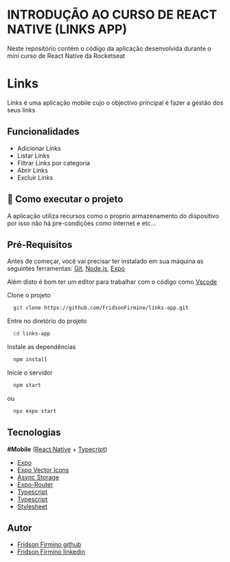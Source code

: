 # INTRODUÇÃO AO CURSO DE REACT NATIVE (LINKS APP)

Neste repositório contém o código da aplicação desenvolvida durante o mini curso de React Native da Rocketseat



# Links

Links é uma aplicação mobile cujo o objectivo principal é fazer a gestão dos seus links


## Funcionalidades

- Adicionar Links
- Listar Links
- Filtrar Links por categoria
- Abrir Links
- Excluir Links

## 🚀 Como executar o projeto
A aplicação utiliza recursos como o proprio armazenamento do dispositivo por isso não há pre-condições como internet e etc...



## Pré-Requisitos

Antes de começar, você vai precisar ter instalado em sua máquina as seguintes ferramentas: 
[Git](https://git-scm.com/doc), [Node.js](https://nodejs.org/en), [Expo](https://docs.expo.dev/)


Além disto é bom ter um editor para trabalhar com o código como [Vscode](https://code.visualstudio.com/)


Clone o projeto

```bash
  git clone https://github.com/FridsonFirmino/links-app.git
```

Entre no diretório do projeto

```bash
  cd links-app
```

Instale as dependências

```bash
  npm install
```

Inicie o servidor

```bash
  npm start
```
ou
```bash
  npx expo start
```


## Tecnologias

**#Mobile** ([React Native](https://reactnative.dev/) +  [Typecript](https://www.typescriptlang.org/))

 - [Expo](https://docs.expo.dev/)
 - [Expo Vector Icons](https://icons.expo.fyi/Index)
 - [Async Storage](https://docs.expo.dev/versions/latest/sdk/async-storage/)
 - [Expo-Router](https://docs.expo.dev/router/introduction/)
 - [Typescript](https://www.typescriptlang.org/)
 - [Typescript](https://www.typescriptlang.org/)
 - [Stylesheet](https://reactnative.dev/docs/stylesheet)

 
## Autor

- [Fridson Firmino github](https://www.github.com/fridsonfirmino)
- [Fridson Firmino linkedin](https://www.linkedin.com/in/fridson-firmino-611046225)


